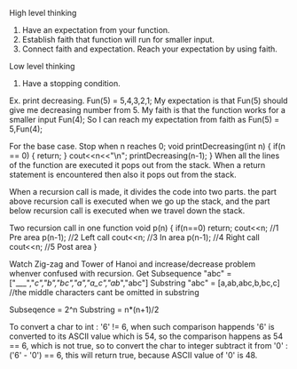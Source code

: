 High level thinking
1. Have an expectation from your function.
2. Establish faith that function will run for smaller input.
3. Connect faith and expectation. Reach your expectation by using faith.

Low level thinking
1. Have a stopping condition.

Ex. print decreasing.
Fun(5) = 5,4,3,2,1;
My expectation is that Fun(5) should give me decreasing number from 5.
My faith is that the function works for a smaller input Fun(4);
So I can reach my expectation from faith as Fun(5) = 5,Fun(4);

For the base case. Stop when n reaches 0;
void printDecreasing(int n)
{
    if(n == 0)
    {
        return;
    }
    cout<<n<<"\n";
    printDecreasing(n-1);
}
When all the lines of the function are executed it pops out from the stack. When a return statement is encountered then also it pops out from the stack.

When a recursion call is made, it divides the code into two parts. the part above recursion call is executed when we go up the stack, and the part below recursion call is executed when we travel down the stack.

Two recursion call in one function
void p(n)
{
    if(n==0) return;
    cout<<n; //1 Pre area
    p(n-1);  //2 Left call
    cout<<n; //3 In area
    p(n-1); //4 Right call
    cout<<n; //5 Post area
}

Watch Zig-zag and Tower of Hanoi and increase/decrease problem whenver confused with recursion. 
Get Subsequence 
"abc" = ["___","__c","_b_","_bc","a__","a_c","ab_","abc"]
Substring
"abc" = [a,ab,abc,b,bc,c] //the middle characters cant be omitted in substring

Subseqence = 2^n
Substring = n*(n+1)/2

To convert a char to int :
'6' != 6, when such comparison happends '6' is converted to its ASCII value which is 54, so the comparison happens as 54 == 6, which is not true, so to convert the char to integer subtract it from '0' : ('6' - '0') == 6, this will return true, because ASCII value of '0' is 48.
